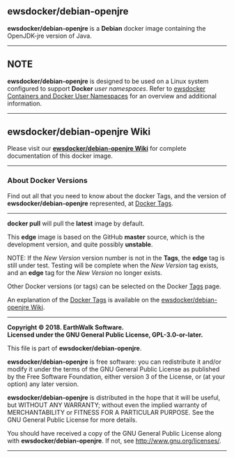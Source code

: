 ## ewsdocker/debian-openjre
**ewsdocker/debian-openjre** is a **Debian** docker image containing the OpenJDK-jre version of Java.  
____  

## NOTE

**ewsdocker/debian-openjre** is designed to be used on a Linux system configured to support **Docker** _user namespaces_.  Refer to [ewsdocker Containers and Docker User Namespaces](https://github.com/ewsdocker/ewsdocker.github.io/wiki/UserNS-Overview) for an overview and additional information.  

____  

## ewsdocker/debian-openjre Wiki  

Please visit our [**ewsdocker/debian-openjre Wiki**](https://github.com/ewsdocker/debian-openjre/wiki) for complete documentation of this docker image.  
____  

### About Docker Versions  

Find out all that you need to know about the docker Tags, and the version of **ewsdocker/debian-openjre** represented, at [Docker Tags](https://github.com/ewsdocker/debian-openjre/wiki/DockerTags).  
_____________________  

**docker pull** will pull the **latest** image by default.  

This **edge** image is based on the GitHub **master** source, which is the development version, and quite possibly **unstable**.  

NOTE: If the _New Version_ version number is not in the **Tags**, the **edge** tag is still under test.  Testing will be complete when the _New Version_ tag exists, and an **edge** tag for the _New Version_ no longer exists.

Other Docker versions (or tags) can be selected on the Docker [Tags](https://hub.docker.com/r/ewsdocker/debian-openjre/tags/) page.  

An explanation of the [Docker Tags](https://github.com/ewsdocker/debian-openjre/wiki/DockerTags) is available on the [ewsdocker/debian-openjre Wiki](https://github.com/ewsdocker/debian-openjre/wiki).
____  

**Copyright © 2018. EarthWalk Software.**  
**Licensed under the GNU General Public License, GPL-3.0-or-later.**  

This file is part of **ewsdocker/debian-openjre**.  

**ewsdocker/debian-openjre** is free software: you can redistribute 
it and/or modify it under the terms of the GNU General Public License 
as published by the Free Software Foundation, either version 3 of the 
License, or (at your option) any later version.  

**ewsdocker/debian-openjre** is distributed in the hope that 
it will be useful, but WITHOUT ANY WARRANTY; without even the implied 
warranty of MERCHANTABILITY or FITNESS FOR A PARTICULAR PURPOSE.  See the
GNU General Public License for more details.  

You should have received a copy of the GNU General Public License
along with **ewsdocker/debian-openjre**.  If not, see 
<http://www.gnu.org/licenses/>.  
____  
